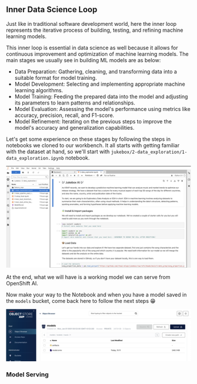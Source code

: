 ## Inner Data Science Loop

Just like in traditional software development world, here the inner loop represents the iterative process of building, testing, and refining machine learning models.

This inner loop is essential in data science as well because it allows for continuous improvement and optimization of machine learning models. The main stages we usually see in building ML models are as below:

- Data Preparation: Gathering, cleaning, and transforming data into a suitable format for model training.
- Model Development: Selecting and implementing appropriate machine learning algorithms.
- Model Training: Feeding the prepared data into the model and adjusting its parameters to learn patterns and relationships.
- Model Evaluation: Assessing the model's performance using metrics like accuracy, precision, recall, and F1-score.
- Model Refinement: Iterating on the previous steps to improve the model's accuracy and generalization capabilities.

Let's get some experience on these stages by following the steps in notebooks we cloned to our workbench. It all starts with getting familiar with the dataset at hand, so we'll start with `jukebox/2-data_exploration/1-data_exploration.ipynb` notebook.


![jupyter_notebook.png](./images/jupyter_notebook.png)

At the end, what we will have is a working model we can serve from OpenShift AI. 

Now make your way to the Notebook and when you have a model saved in the `models` bucket, come back here to follow the next steps 😁

![model_in_bucket.png](./images/model_in_bucket.png)


### Model Serving


